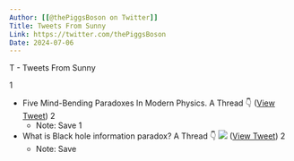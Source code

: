```yaml
---
Author: [[@thePiggsBoson on Twitter]]
Title: Tweets From Sunny
Link: https://twitter.com/thePiggsBoson
Date: 2024-07-06
---
```

T - Tweets From Sunny

1
- Five Mind-Bending Paradoxes In Modern Physics.
  A Thread 👇 ([View Tweet](https://twitter.com/thePiggsBoson/status/1523314087697915906))
2
    - Note: Save
1
- What is Black hole information paradox?
  A Thread 👇 
  ![](https://pbs.twimg.com/media/FT0ysxKUEAEdMS_.jpg) ([View Tweet](https://twitter.com/thePiggsBoson/status/1530435196243193857))
2
    - Note: Save
